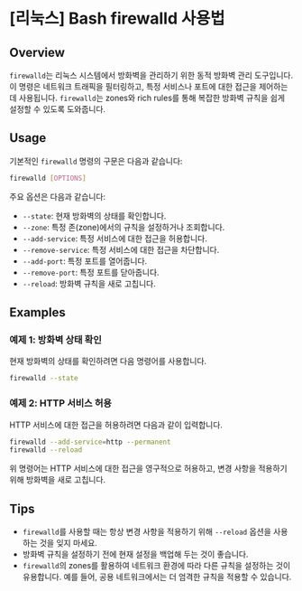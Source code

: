 # [리눅스] Bash firewalld 사용법

## Overview
`firewalld`는 리눅스 시스템에서 방화벽을 관리하기 위한 동적 방화벽 관리 도구입니다. 이 명령은 네트워크 트래픽을 필터링하고, 특정 서비스나 포트에 대한 접근을 제어하는 데 사용됩니다. `firewalld`는 zones와 rich rules를 통해 복잡한 방화벽 규칙을 쉽게 설정할 수 있도록 도와줍니다.

## Usage
기본적인 `firewalld` 명령의 구문은 다음과 같습니다:

```bash
firewalld [OPTIONS]
```

주요 옵션은 다음과 같습니다:
- `--state`: 현재 방화벽의 상태를 확인합니다.
- `--zone`: 특정 존(zone)에서의 규칙을 설정하거나 조회합니다.
- `--add-service`: 특정 서비스에 대한 접근을 허용합니다.
- `--remove-service`: 특정 서비스에 대한 접근을 차단합니다.
- `--add-port`: 특정 포트를 열어줍니다.
- `--remove-port`: 특정 포트를 닫아줍니다.
- `--reload`: 방화벽 규칙을 새로 고칩니다.

## Examples
### 예제 1: 방화벽 상태 확인
현재 방화벽의 상태를 확인하려면 다음 명령어를 사용합니다.

```bash
firewalld --state
```

### 예제 2: HTTP 서비스 허용
HTTP 서비스에 대한 접근을 허용하려면 다음과 같이 입력합니다.

```bash
firewalld --add-service=http --permanent
firewalld --reload
```

위 명령어는 HTTP 서비스에 대한 접근을 영구적으로 허용하고, 변경 사항을 적용하기 위해 방화벽을 새로 고칩니다.

## Tips
- `firewalld`를 사용할 때는 항상 변경 사항을 적용하기 위해 `--reload` 옵션을 사용하는 것을 잊지 마세요.
- 방화벽 규칙을 설정하기 전에 현재 설정을 백업해 두는 것이 좋습니다.
- `firewalld`의 zones를 활용하여 네트워크 환경에 따라 다른 규칙을 설정하는 것이 유용합니다. 예를 들어, 공용 네트워크에서는 더 엄격한 규칙을 적용할 수 있습니다.